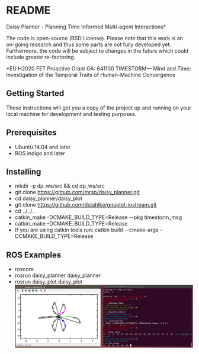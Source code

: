 # README
Daisy Planner - Planning Time Informed Multi-agent Interactions*

The code is open-source (BSD License). Please note that this work is an on-going research and thus some parts are not fully developed yet. Furthermore, the code will be subject to changes in the future which could include greater re-factoring.

*EU H2020 FET Proactive Grant GA: 641100 TIMESTORM— Mind and Time: Investigation of the Temporal Traits of Human-Machine Convergence

## Getting Started
These instructions will get you a copy of the project up and running on your local machine for development and testing purposes.

## Prerequisites
* Ubuntu 14.04 and later
* ROS indigo and later

## Installing
* mkdir -p dp_ws/src && cd dp_ws/src
* git clone https://github.com/mrsp/daisy_planner.git 
* cd daisy_planner/daisy_plot
* git clone https://github.com/dstahlke/gnuplot-iostream.git
* cd ../../..
* catkin_make -DCMAKE_BUILD_TYPE=Release  --pkg timestorm_msg
* catkin_make -DCMAKE_BUILD_TYPE=Release 
* If you are using catkin tools run: catkin build  --cmake-args -DCMAKE_BUILD_TYPE=Release 


## ROS Examples
* roscore
* rosrun daisy_planner daisy_planner
* rosrun daisy_plot daisy_plot
![valk](img/Daisy_Planner.png)
